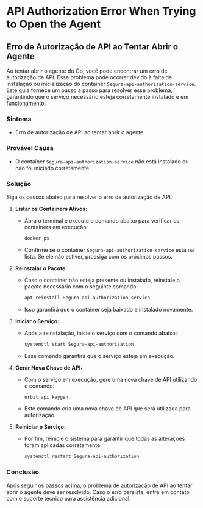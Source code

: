 # API Authorization Error When Trying to Open the Agent

## Erro de Autorização de API ao Tentar Abrir o Agente

Ao tentar abrir o agente do Go, você pode encontrar um erro de autorização de API. Esse problema pode ocorrer devido à falta de instalação ou inicialização do container `Segura-api-authorization-service`. Este guia fornece um passo a passo para resolver esse problema, garantindo que o serviço necessário esteja corretamente instalado e em funcionamento.

### Sintoma

- Erro de autorização de API ao tentar abrir o agente.

### Provável Causa 

- O container `Segura-api-authorization-service` não está instalado ou não foi iniciado corretamente.

### Solução

Siga os passos abaixo para resolver o erro de autorização de API:

1. **Listar os Containers Ativos:**
   - Abra o terminal e execute o comando abaixo para verificar os containers em execução:
     ```bash
     docker ps
     ```
   - Confirme se o container `Segura-api-authorization-service` está na lista. Se ele não estiver, prossiga com os próximos passos.

2. **Reinstalar o Pacote:**
   - Caso o container não esteja presente ou instalado, reinstale o pacote necessário com o seguinte comando:
     ```bash
     apt reinstall Segura-api-authorization-service
     ```
   - Isso garantirá que o container seja baixado e instalado novamente.

3. **Iniciar o Serviço:**
   - Após a reinstalação, inicie o serviço com o comando abaixo:
     ```bash
     systemctl start Segura-api-authorization
     ```
   - Esse comando garantirá que o serviço esteja em execução.

4. **Gerar Nova Chave de API:**
   - Com o serviço em execução, gere uma nova chave de API utilizando o comando:
     ```bash
     orbit api keygen
     ```
   - Este comando cria uma nova chave de API que será utilizada para autorização.

5. **Reiniciar o Serviço:**
   - Por fim, reinicie o sistema para garantir que todas as alterações foram aplicadas corretamente:
     ```bash
     systemctl restart Segura-api-authorization
     ```

### Conclusão

Após seguir os passos acima, o problema de autorização de API ao tentar abrir o agente deve ser resolvido. Caso o erro persista, entre em contato com o suporte técnico para assistência adicional.
